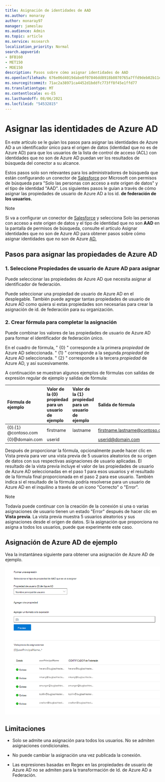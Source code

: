 ```yaml
---
title: Asignación de identidades de AAD
ms.author: monaray
author: monaray97
manager: jameslau
ms.audience: Admin
ms.topic: article
ms.service: mssearch
localization_priority: Normal
search.appverid:
- BFB160
- MET150
- MOE150
description: Pasos sobre cómo asignar identidades de AAD
ms.openlocfilehash: 676e06d4019dabe0f07846dd8918b8070765a7ffd9deb02b11dd68f2014dc7e5
ms.sourcegitcommit: 71ac2a38971ca4452d1bddfc773ff8f45e1ffd77
ms.translationtype: MT
ms.contentlocale: es-ES
ms.lasthandoff: 08/06/2021
ms.locfileid: "54532815"
---
```

# <a name="map-your-azure-ad-identities"></a>Asignar las identidades de Azure AD   

En este artículo se le guían los pasos para asignar las identidades de Azure AD a un identificador único para el origen de datos (identidad que no es de Azure AD) para que los usuarios de la lista de control de acceso (ACL) con identidades que no son de Azure AD puedan ver los resultados de búsqueda del conector a su alcance.

Estos pasos solo son relevantes para los administradores de búsqueda que están configurando un conector de [Salesforce](salesforce-connector.md) por Microsoft con permisos de búsqueda para "Solo las personas con acceso a este origen de datos" y el tipo de identidad "AAD". Los siguientes pasos le guían a través de cómo asignar las propiedades de usuario de Azure AD a los id. **de federación de los usuarios.**

>[!NOTE]
>Si va a configurar un  conector de [Salesforce](salesforce-connector.md) y selecciona Solo las personas con acceso a este origen de datos y el tipo de identidad que no son **AAD** en la pantalla de permisos de búsqueda, consulte el artículo Asignar identidades que no son de Azure AD para obtener pasos sobre cómo asignar identidades que no son de Azure [AD.](map-non-aad.md)  

## <a name="steps-for-mapping-your-azure-ad-properties"></a>Pasos para asignar las propiedades de Azure AD

### <a name="1-select-azure-ad-user-properties-to-map"></a>1. Seleccione Propiedades de usuario de Azure AD para asignar

Puede seleccionar las propiedades de Azure AD que necesita asignar al identificador de federación.

Puede seleccionar una propiedad de usuario de Azure AD en el desplegable. También puede agregar tantas propiedades de usuario de Azure AD como quiera si estas propiedades son necesarias para crear la asignación de id. de federación para su organización.

### <a name="2-create-formula-to-complete-mapping"></a>2. Crear fórmula para completar la asignación

Puede combinar los valores de las propiedades de usuario de Azure AD para formar el identificador de federación único.

En el cuadro de fórmula, " {0} " corresponde a la primera *propiedad* de Azure AD seleccionada. " {1} " corresponde a la segunda *propiedad* de Azure AD seleccionada. " {2} " corresponde a la tercera *propiedad* de Azure AD, y así sucesivamente.  

A continuación se muestran algunos ejemplos de fórmulas con salidas de expresión regular de ejemplo y salidas de fórmula:

| Fórmula de ejemplo                  | Valor de la {0} propiedad para un usuario de ejemplo                 | Valor de la {1} propiedad para un usuario de ejemplo           | Salida de fórmula                  |
| :------------------- | :------------------- |:---------------|:---------------|
| {0}.{1} @contoso.com  | firstname | lastname |firstname.lastname@contoso.com
| {0}@domain.com                 | userid                 |             |userid@domain.com

Después de proporcionar la fórmula,  opcionalmente puede hacer clic en Vista previa para ver una vista previa de 5 usuarios aleatorios de su origen de datos con sus respectivas asignaciones de usuario aplicadas. El resultado de la vista previa incluye el valor de las propiedades de usuario de Azure AD seleccionadas en el paso 1 para esos usuarios y el resultado de la fórmula final proporcionada en el paso 2 para ese usuario. También indica si el resultado de la fórmula podría resolverse para un usuario de Azure AD en el inquilino a través de un icono "Correcto" o "Error".  

>[!NOTE]
>Todavía puede continuar con la creación de la conexión si una o varias asignaciones de usuario tienen un estado "Error" después de hacer clic en **Vista previa**. La vista previa muestra 5 usuarios aleatorios y sus asignaciones desde el origen de datos. Si la asignación que proporciona no asigna a todos los usuarios, puede que experimente este caso.

## <a name="sample-azure-ad-mapping"></a>Asignación de Azure AD de ejemplo

Vea la instantánea siguiente para obtener una asignación de Azure AD de ejemplo.

![Instantánea de ejemplo de cómo rellenar la página de asignación de Azure AD](media/aad-mapping.png)

## <a name="limitations"></a>Limitaciones  

- Solo se admite una asignación para todos los usuarios. No se admiten asignaciones condicionales.  

- No puede cambiar la asignación una vez publicada la conexión.  

- Las expresiones basadas en Regex en las propiedades de usuario de Azure AD no se admiten para la transformación de Id. de Azure AD a Federación.